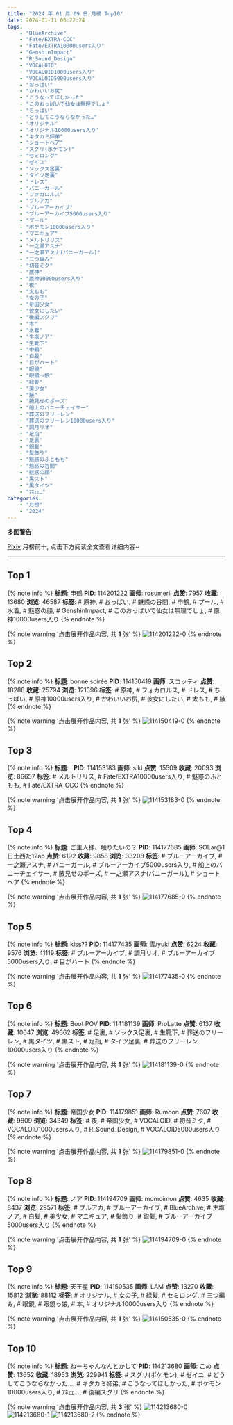 ```yaml
---
title: "2024 年 01 月 09 日 月榜 Top10"
date: 2024-01-11 06:22:24
tags:
    - "BlueArchive"
    - "Fate/EXTRA-CCC"
    - "Fate/EXTRA10000users入り"
    - "GenshinImpact"
    - "R_Sound_Design"
    - "VOCALOID"
    - "VOCALOID1000users入り"
    - "VOCALOID5000users入り"
    - "おっぱい"
    - "かわいいお尻"
    - "こうなってほしかった"
    - "このおっぱいで仙女は無理でしょ"
    - "ちっぱい"
    - "どうしてこうならなかった…"
    - "オリジナル"
    - "オリジナル10000users入り"
    - "キタカミ姉弟"
    - "ショートヘア"
    - "スグリ(ポケモン)"
    - "セミロング"
    - "ゼイユ"
    - "ソックス足裏"
    - "タイツ足裏"
    - "ドレス"
    - "バニーガール"
    - "フォカロルス"
    - "ブルアカ"
    - "ブルーアーカイブ"
    - "ブルーアーカイブ5000users入り"
    - "プール"
    - "ポケモン10000users入り"
    - "マニキュア"
    - "メルトリリス"
    - "一之瀬アスナ"
    - "一之瀬アスナ(バニーガール)"
    - "三つ編み"
    - "初音ミク"
    - "原神"
    - "原神10000users入り"
    - "夜"
    - "太もも"
    - "女の子"
    - "帝国少女"
    - "彼女にしたい"
    - "後編スグリ"
    - "本"
    - "水着"
    - "生塩ノア"
    - "生靴下"
    - "申鶴"
    - "白髪"
    - "目がハート"
    - "眼鏡"
    - "眼鏡っ娘"
    - "緑髪"
    - "美少女"
    - "腋"
    - "腋見せのポーズ"
    - "船上のバニーチェイサー"
    - "葬送のフリーレン"
    - "葬送のフリーレン10000users入り"
    - "調月リオ"
    - "足指"
    - "足裏"
    - "銀髪"
    - "髪飾り"
    - "魅惑のふともも"
    - "魅惑の谷間"
    - "魅惑の顔"
    - "黒スト"
    - "黒タイツ"
    - "ｱﾈｪｪ…"
categories:
    - "月榜"
    - "2024"
---
```


<i class="fa fa-triangle-exclamation"></i>**多图警告**<i class="fa fa-triangle-exclamation"></i>

[Pixiv](https://www.pixiv.net/) 月榜前十, 点击下方阅读全文查看详细内容~

<!-- more -->

---

## Top 1

{% note info %}
**标题**: 申鶴
**PID**: 114201222 **画师**: rosumerii
**点赞**: 7957 **收藏**: 13680 **浏览**: 46587
**标签**: # 原神, # おっぱい, # 魅惑の谷間, # 申鶴, # プール, # 水着, # 魅惑の顔, # GenshinImpact, # このおっぱいで仙女は無理でしょ, # 原神10000users入り
{% endnote %}

{% note warning '点击展开作品内容, 共 **1** 张' %}
![114201222-0](https://i.pixiv.re/img-original/img/2023/12/13/22/35/09/114201222_p0.jpg)
{% endnote %}

## Top 2

{% note info %}
**标题**: bonne soirée
**PID**: 114150419 **画师**: スコッティ
**点赞**: 18288 **收藏**: 25794 **浏览**: 121396
**标签**: # 原神, # フォカロルス, # ドレス, # ちっぱい, # 原神10000users入り, # かわいいお尻, # 彼女にしたい, # 太もも, # 腋
{% endnote %}

{% note warning '点击展开作品内容, 共 **1** 张' %}
![114150419-0](https://i.pixiv.re/img-original/img/2023/12/12/00/00/35/114150419_p0.jpg)
{% endnote %}

## Top 3

{% note info %}
**标题**: .
**PID**: 114153183 **画师**: siki
**点赞**: 15509 **收藏**: 20093 **浏览**: 86657
**标签**: # メルトリリス, # Fate/EXTRA10000users入り, # 魅惑のふともも, # Fate/EXTRA-CCC
{% endnote %}

{% note warning '点击展开作品内容, 共 **1** 张' %}
![114153183-0](https://i.pixiv.re/img-original/img/2023/12/12/01/39/24/114153183_p0.jpg)
{% endnote %}

## Top 4

{% note info %}
**标题**: ご主人様、触りたいの？
**PID**: 114177685 **画师**: SOLar@1日土西た12ab
**点赞**: 6192 **收藏**: 9858 **浏览**: 33208
**标签**: # ブルーアーカイブ, # 一之瀬アスナ, # バニーガール, # ブルーアーカイブ5000users入り, # 船上のバニーチェイサー, # 腋見せのポーズ, # 一之瀬アスナ(バニーガール), # ショートヘア
{% endnote %}

{% note warning '点击展开作品内容, 共 **1** 张' %}
![114177685-0](https://i.pixiv.re/img-original/img/2023/12/13/00/04/06/114177685_p0.png)
{% endnote %}

## Top 5

{% note info %}
**标题**: kiss??
**PID**: 114177435 **画师**: 雪/yuki
**点赞**: 6224 **收藏**: 9576 **浏览**: 41119
**标签**: # ブルーアーカイブ, # 調月リオ, # ブルーアーカイブ5000users入り, # 目がハート
{% endnote %}

{% note warning '点击展开作品内容, 共 **1** 张' %}
![114177435-0](https://i.pixiv.re/img-original/img/2023/12/13/00/00/42/114177435_p0.jpg)
{% endnote %}

## Top 6

{% note info %}
**标题**: Boot POV
**PID**: 114181139 **画师**: ProLatte
**点赞**: 6137 **收藏**: 10647 **浏览**: 49662
**标签**: # 足裏, # ソックス足裏, # 生靴下, # 葬送のフリーレン, # 黒タイツ, # 黒スト, # 足指, # タイツ足裏, # 葬送のフリーレン10000users入り
{% endnote %}

{% note warning '点击展开作品内容, 共 **1** 张' %}
![114181139-0](https://i.pixiv.re/img-original/img/2023/12/13/02/29/49/114181139_p0.jpg)
{% endnote %}

## Top 7

{% note info %}
**标题**: 帝国少女
**PID**: 114179851 **画师**: Rumoon
**点赞**: 7607 **收藏**: 9809 **浏览**: 34349
**标签**: # 夜, # 帝国少女, # VOCALOID, # 初音ミク, # VOCALOID1000users入り, # R_Sound_Design, # VOCALOID5000users入り
{% endnote %}

{% note warning '点击展开作品内容, 共 **1** 张' %}
![114179851-0](https://i.pixiv.re/img-original/img/2023/12/13/01/25/05/114179851_p0.jpg)
{% endnote %}

## Top 8

{% note info %}
**标题**: ノア
**PID**: 114194709 **画师**: momoimon
**点赞**: 4635 **收藏**: 8437 **浏览**: 29571
**标签**: # ブルアカ, # ブルーアーカイブ, # BlueArchive, # 生塩ノア, # 白髪, # 美少女, # マニキュア, # 髪飾り, # 銀髪, # ブルーアーカイブ5000users入り
{% endnote %}

{% note warning '点击展开作品内容, 共 **1** 张' %}
![114194709-0](https://i.pixiv.re/img-original/img/2023/12/13/19/00/04/114194709_p0.jpg)
{% endnote %}

## Top 9

{% note info %}
**标题**: 天王星
**PID**: 114150535 **画师**: LAM
**点赞**: 13270 **收藏**: 15812 **浏览**: 88112
**标签**: # オリジナル, # 女の子, # 緑髪, # セミロング, # 三つ編み, # 眼鏡, # 眼鏡っ娘, # 本, # オリジナル10000users入り
{% endnote %}

{% note warning '点击展开作品内容, 共 **1** 张' %}
![114150535-0](https://i.pixiv.re/img-original/img/2023/12/12/00/01/15/114150535_p0.jpg)
{% endnote %}

## Top 10

{% note info %}
**标题**: ねーちゃんなんとかして
**PID**: 114213680 **画师**: こめ
**点赞**: 13652 **收藏**: 18953 **浏览**: 229941
**标签**: # スグリ(ポケモン), # ゼイユ, # どうしてこうならなかった…, # キタカミ姉弟, # こうなってほしかった, # ポケモン10000users入り, # ｱﾈｪｪ…, # 後編スグリ
{% endnote %}

{% note warning '点击展开作品内容, 共 **3** 张' %}
![114213680-0](https://i.pixiv.re/img-original/img/2023/12/14/11/06/38/114213680_p0.jpg)
![114213680-1](https://i.pixiv.re/img-original/img/2023/12/14/11/06/38/114213680_p1.jpg)
![114213680-2](https://i.pixiv.re/img-original/img/2023/12/14/11/06/38/114213680_p2.jpg)
{% endnote %}
